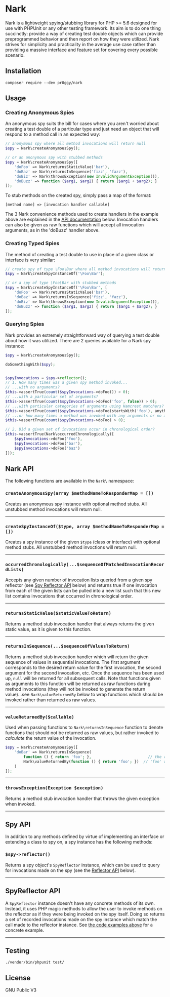 # Nark
Nark is a lightweight spying/stubbing library for PHP >= 5.6 designed for use with PHPUnit or any other testing framework.  Its aim is to do one thing succinctly: provide a way of creating test double objects which can provide preprogrammed behavior and then report on how they were utilized.  Nark strives for simplicity and practicality in the average use case rather than providing a massive interface and feature set for covering every possible scenario.

## Installation

    composer require --dev pr0ggy/nark

## Usage
### Creating Anonymous Spies
An anonymous spy suits the bill for cases where you aren't worried about creating a test double of a particular type and just need an object that will respond to a method call in an expected way:
```php
// anonymous spy where all method invocations will return null
$spy = Nark\createAnonymousSpy();

// or an anonymous spy with stubbed methods
$spy = Nark\createAnonymousSpy([
    'doFoo' => Nark\returnsStaticValue('bar'),
    'doBaz' => Nark\returnsInSequence('fizz', 'fazz'),
    'doBiz' => Nark\throwsException(new InvalidArgumentException()),
    'doBuzz' => function ($arg1, $arg2) { return ($arg1 + $arg2); }
]);
```

To stub methods on the created spy, simply pass a map of the format:

    [method name] => [invocation handler callable]

The 3 Nark convenience methods used to create handlers in the example above are explained in the [API documentation](#nark-api) below. Invocation handlers can also be given as raw functions which will accept all invocation arguments, as in the 'doBuzz' handler above.

### Creating Typed Spies
The method of creating a test double to use in place of a given class or interface is very similar:
```php
// create spy of type \Foo\Bar where all method invocations will return null
$spy = Nark\createSpyInstanceOf('\Foo\Bar');

// or a spy of type \Foo\Bar with stubbed methods
$spy = Nark\createSpyInstanceOf('\Foo\Bar', [
    'doFoo' => Nark\returnsStaticValue('bar'),
    'doBaz' => Nark\returnsInSequence('fizz', 'fazz'),
    'doBiz' => Nark\throwsException(new InvalidArgumentException()),
    'doBuzz' => function ($arg1, $arg2) { return ($arg1 + $arg2); }
]);
```

### Querying Spies
Nark provides an extremely straightforward way of querying a test double about how it was utilized.  There are 2 queries available for a Nark spy instance:
```php
$spy = Nark\createAnonymousSpy();

doSomethingWith($spy);


$spyInvocations = $spy->reflector();
// 1. How many times was a given spy method invoked...
// ...with no arguments?
$this->assertTrue(count($spyInvocations->doFoo()) > 0);
// ...with a particular set of arguments?
$this->assertTrue(count($spyInvocations->doFoo('foo', false)) > 0);
// ...with particular categories of arguments using Hamcrest matchers?
$this->assertTrue(count($spyInvocations->doFoo(startsWith('foo'), anything())) > 0);
// ...or how many times a method was invoked with any arguments or no arguments
$this->assertTrue(count($spyInvocations->doFoo) > 0);

// 2. Did a given set of invocations occur in chronological order?
$this->assertTrue(Nark\occurredChronologically([
    $spyInvocations->doFoo('foo'),
    $spyInvocations->doFoo('bar'),
    $spyInvocations->doFoo('baz')
]));
```

## Nark API

The following functions are available in the `Nark\` namespace:

### `createAnonymousSpy(array $methodNameToResponderMap = [])`

Creates an anonymous spy instance with optional method stubs. All unstubbed method invocations will return null.

---

### `createSpyInstanceOf($type, array $methodNameToResponderMap = [])`

Creates a spy instance of the given `$type` (class or interface) with optional method stubs. All unstubbed method invoctions will return null.

---

### `occurredChronologically(...$sequenceOfMatchedInvocationRecordLists)`

Accepts any given number of invocation lists queried from a given spy reflector (see [Spy Reflector API](#spyreflector-api) below) and returns true if one invocation from each of the given lists can be pulled into a new list such that this new list contains invocations that occurred in chronological order.

---

### `returnsStaticValue($staticValueToReturn)`

Returns a method stub invocation handler that always returns the given static value, as it is given to this function.

---

### `returnsInSequence(...$sequenceOfValuesToReturn)`

Returns a method stub invocation handler which will return the given sequence of values in sequential invocations.  The first argument corresponds to the desired return value for the first invocation, the second argument for the second invocation, etc.  Once the sequence has been used up, `null` will be returned for all subsequent calls.  Note that functions given as arguments to this function will be returned as raw functions during method invocations (they will not be invoked to generate the return value)...see `Nark\valueReturnedBy` below to wrap functions which should be invoked rather than returned as raw values.

---

### `valueReturnedBy($callable)`

Used when passing functions to `Nark\returnsInSequence` function to denote functions that should not be returned as raw values, but rather invoked to _calculate_ the return value of the invocation.
```php
$spy = Nark\createAnonymousSpy([
    'doBar' => Nark\returnsInSequence(
        function () { return 'foo'; },                         // the raw function will be returned on 1st invocation
        Nark\valueReturnedBy(function () { return 'foo'; })  // 'foo' will be returned on 2nd invocation
    )
]);
```

---

### `throwsException(Exception $exception)`

Returns a method stub invocation handler that throws the given exception when invoked.

---

## Spy API

In addition to any methods defined by virtue of implementing an interface or extending a class to spy on, a spy instance has the following methods:

### `$spy->reflector()`

Returns a spy object's `SpyReflector` instance, which can be used to query for invocations made on the spy (see the [Reflector API](#spyreflector-api) below).

---

## SpyReflector API
A `SpyReflector` instance doesn't have any concrete methods of its own.  Instead, it uses PHP magic methods to allow the user to invoke methods on the reflector as if they were being invoked on the spy itself. Doing so returns a set of recorded invocations made on the spy instance which match the call made to the reflector instance.  See [the code examples above](#querying-spies) for a concrete example.

---

## Testing

    ./vendor/bin/phpunit test/

## License
GNU Public V3
